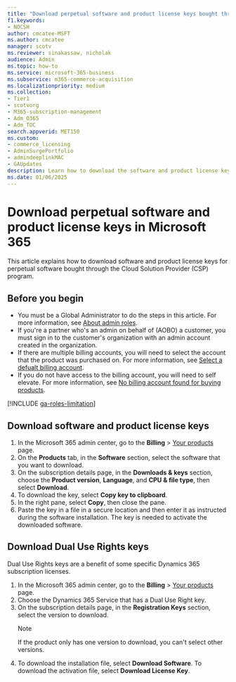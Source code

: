 ```yaml
---
title: "Download perpetual software and product license keys bought through the Cloud Solution Provider (CSP) program"
f1.keywords:
- NOCSH
author: cmcatee-MSFT
ms.author: cmcatee
manager: scotv
ms.reviewer: sinakassaw, nicholak
audience: Admin
ms.topic: how-to
ms.service: microsoft-365-business
ms.subservice: m365-commerce-acquisition
ms.localizationpriority: medium
ms.collection: 
- Tier1
- scotvorg
- M365-subscription-management 
- Adm_O365
- Adm_TOC
search.appverid: MET150
ms.custom:
- commerce_licensing
- AdminSurgePortfolio
- admindeeplinkMAC
- GAUpdates
description: Learn how to download the software and product license keys for perpetual software bought through the Cloud Solution Provider (CSP) program.
ms.date: 01/06/2025
---
```


# Download perpetual software and product license keys in Microsoft 365

This article explains how to download software and product license keys for perpetual software bought through the Cloud Solution Provider (CSP) program.

## Before you begin

- You must be a Global Administrator to do the steps in this article. For more information, see [About admin roles](../add-users/about-admin-roles.md).
- If you're a partner who's an admin on behalf of (AOBO) a customer, you must sign in to the customer's organization with an admin account created in the organization.
- If there are multiple billing accounts, you will need to select the account that the product was purchased on.
  For more information, see [Select a defualt billing account](microsoft-365/commerce/manage-billing-accounts.md).
- If you do not have access to the billing account, you will need to self elevate. For more information, see [No billing account found for buying products](microsoft-365/commerce/no-billing-account-found.md).

[!INCLUDE [ga-roles-limitation](../../includes/ga-roles-limitation.md)]

## Download software and product license keys

1. In the Microsoft 365 admin center, go to the **Billing** > <a href="https://go.microsoft.com/fwlink/p/?linkid=842054" target="_blank">Your products</a> page.
2. On the **Products** tab, in the **Software** section, select the software that you want to download.
3. On the subscription details page, in the **Downloads & keys** section, choose the **Product version**, **Language**, and **CPU & file type**, then select **Download**.
4. To download the key, select **Copy key to clipboard**.
5. In the right pane, select **Copy**, then close the pane.
6. Paste the key in a file in a secure location and then enter it as instructed during the software installation. The key is needed to activate the downloaded software.

## Download Dual Use Rights keys

Dual Use Rights keys are a benefit of some specific Dynamics 365 subscription licenses.

1. In the Microsoft 365 admin center, go to the **Billing** > <a href="https://go.microsoft.com/fwlink/p/?linkid=842054" target="_blank">Your products</a> page.
2. Choose the Dynamics 365 Service that has a Dual Use Right key.
3. On the subscription details page, in the **Registration Keys** section, select the version to download.
    > [!NOTE]
    > If the product only has one version to download, you can't select other versions.
4. To download the installation file, select **Download Software**. To download the activation file, select **Download License Key**.
